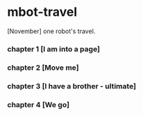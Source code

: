 # mbot-travel
[November]
one robot's travel.

### chapter 1 [I am into a page]
### chapter 2 [Move me]
### chapter 3 [I have a brother - ultimate]
### chapter 4 [We go]
